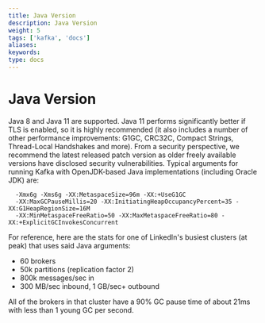```yaml
---
title: Java Version
description: Java Version
weight: 5
tags: ['kafka', 'docs']
aliases: 
keywords: 
type: docs
---
```


# Java Version

Java 8 and Java 11 are supported. Java 11 performs significantly better if TLS is enabled, so it is highly recommended (it also includes a number of other performance improvements: G1GC, CRC32C, Compact Strings, Thread-Local Handshakes and more). From a security perspective, we recommend the latest released patch version as older freely available versions have disclosed security vulnerabilities. Typical arguments for running Kafka with OpenJDK-based Java implementations (including Oracle JDK) are: 
    
    
      -Xmx6g -Xms6g -XX:MetaspaceSize=96m -XX:+UseG1GC
      -XX:MaxGCPauseMillis=20 -XX:InitiatingHeapOccupancyPercent=35 -XX:G1HeapRegionSize=16M
      -XX:MinMetaspaceFreeRatio=50 -XX:MaxMetaspaceFreeRatio=80 -XX:+ExplicitGCInvokesConcurrent

For reference, here are the stats for one of LinkedIn's busiest clusters (at peak) that uses said Java arguments: 

  * 60 brokers
  * 50k partitions (replication factor 2)
  * 800k messages/sec in
  * 300 MB/sec inbound, 1 GB/sec+ outbound

All of the brokers in that cluster have a 90% GC pause time of about 21ms with less than 1 young GC per second. 
